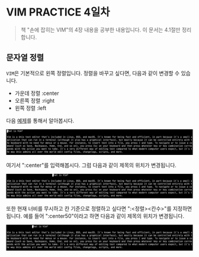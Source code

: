 # VIM PRACTICE 4일차

> 책 "손에 잡히는 VIM"의 4장 내용을 공부한 내용입니다. 이 문서는 4.1절만 정리합니다.

## 문자열 정렬

`VIM`은 기본적으로 왼쪽 정렬입니다. 정렬을 바꾸고 싶다면, 다음과 같이 변경할 수 있습니다.

* 가운데 정렬 :center
* 오른쪽 정렬 :right
* 왼쪽 정렬 :left

다음 [예제](https://github.com/gurumee92/vim-practice/blob/main/src/day4/ex01.txt)를 통해서 알아봅시다.

![01](./images/day4/01.png)

여기서 ":center"를 입력해봅시다. 그럼 다음과 같이 제목의 위치가 변경됩니다.

![02](./images/day4/02.png)

또한 현재 너비를 무시하고 칸 기준으로 정렬하고 싶다면 ":<정렬><칸수>"를 지정하면 됩니다. 예를 들어 ":center50"이라고 하면 다음과 같이 제목의 위치가 변경됩니다.

![03](./images/day4/03.png)


